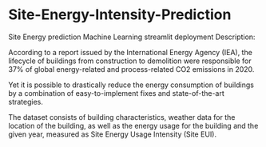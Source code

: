 # Site-Energy-Intensity-Prediction
Site Energy prediction Machine Learning streamlit deployment
Description:

According to a report issued by the International Energy Agency (IEA), the lifecycle of buildings from construction to demolition were responsible for 37% of global energy-related and process-related CO2 emissions in 2020.

Yet it is possible to drastically reduce the energy consumption of buildings by a combination of easy-to-implement fixes and state-of-the-art strategies.

The dataset consists of building characteristics, weather data for the location of the building, as well as the energy usage for the building and the given year, measured as Site Energy Usage Intensity (Site EUI).
